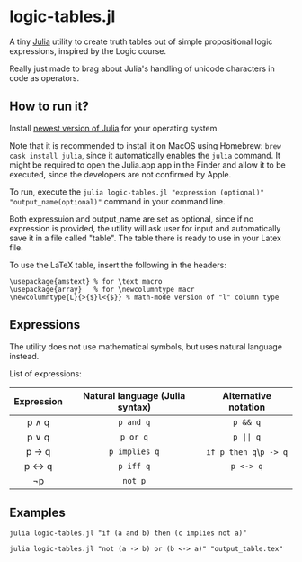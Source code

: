 # logic-tables.jl
A tiny [Julia](https://julialang.org/) utility to create truth tables out of simple
propositional logic expressions, inspired by the Logic course.

Really just made to brag about Julia's handling of unicode characters in code as
operators.

## How to run it?

Install [newest version of Julia](https://julialang.org/downloads/) for your operating system.

Note that it is recommended to install it on MacOS using Homebrew: `brew cask install julia`, since it automatically enables the `julia` command. It might be required to open the Julia.app app in the Finder and allow it to be executed, since the developers are not confirmed by Apple.

To run, execute the `julia logic-tables.jl "expression (optional)" "output_name(optional)"` command in your command line.

Both expressuion and output_name are set as optional, since if no expression is provided, the utility will ask user for input and automatically save it in a file called "table". The table there is ready to use in your Latex file.

To use the LaTeX table, insert the following in the headers:
 ```
 \usepackage{amstext} % for \text macro
 \usepackage{array}   % for \newcolumntype macr
 \newcolumntype{L}{>{$}l<{$}} % math-mode version of "l" column type
 ```

## Expressions

The utility does not use mathematical symbols, but uses natural language instead.

List of expressions:

| Expression | Natural language (Julia syntax) |  Alternative notation  |
|:----------:|:-------------------------------:|:----------------------:|
| p ∧ q      | `p and q`                       | `p && q`               |
| p ∨ q      | `p or q`                        | `p \|\| q`             |
| p → q      | `p implies q`                   | `if p then q`\\`p -> q`|
| p ↔ q      | `p iff q`                       | `p <-> q`              |
| ¬p         | `not p`                         |                        |

## Examples
 `julia logic-tables.jl "if (a and b) then (c implies not a)"`

  `julia logic-tables.jl "not (a -> b) or (b <-> a)" "output_table.tex"`
